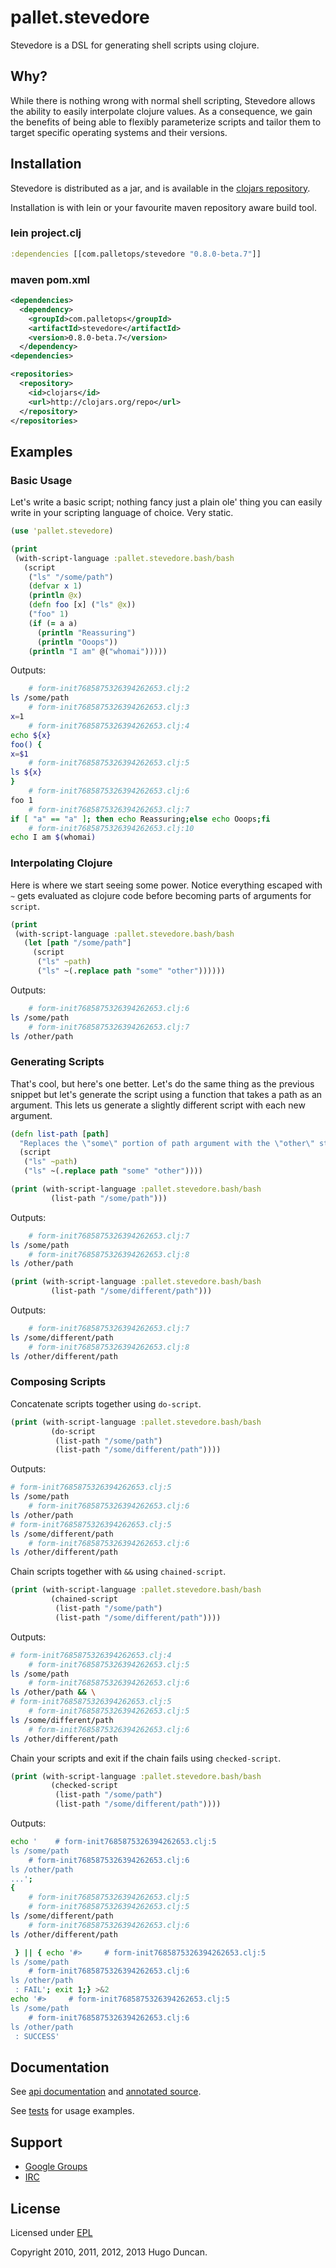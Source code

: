# pallet.stevedore

Stevedore is a DSL for generating shell scripts using clojure.

## Why?

While there is nothing wrong with normal shell scripting, Stevedore allows the
ability to easily interpolate clojure values. As a consequence, we gain the
benefits of being able to flexibly parameterize scripts and tailor them to
target specific operating systems and their versions.

## Installation

Stevedore is distributed as a jar, and is available in the
[clojars repository](http://clojars.org/com.palletops/stevedore).

Installation is with lein or your favourite maven repository aware build tool.

### lein project.clj

```clj
:dependencies [[com.palletops/stevedore "0.8.0-beta.7"]]
```

### maven pom.xml

```xml
<dependencies>
  <dependency>
    <groupId>com.palletops</groupId>
    <artifactId>stevedore</artifactId>
    <version>0.8.0-beta.7</version>
  </dependency>
<dependencies>

<repositories>
  <repository>
    <id>clojars</id>
    <url>http://clojars.org/repo</url>
  </repository>
</repositories>
```

## Examples

### Basic Usage

Let's write a basic script; nothing fancy just a plain ole' thing you can
easily write in your scripting language of choice. Very static.

```clojure
(use 'pallet.stevedore)

(print
 (with-script-language :pallet.stevedore.bash/bash
   (script
    ("ls" "/some/path")
    (defvar x 1)
    (println @x)
    (defn foo [x] ("ls" @x))
    ("foo" 1)
    (if (= a a)
      (println "Reassuring")
      (println "Ooops"))
    (println "I am" @("whomai")))))
```

Outputs:
```bash
    # form-init7685875326394262653.clj:2
ls /some/path
    # form-init7685875326394262653.clj:3
x=1
    # form-init7685875326394262653.clj:4
echo ${x}
foo() {
x=$1
    # form-init7685875326394262653.clj:5
ls ${x}
}
    # form-init7685875326394262653.clj:6
foo 1
    # form-init7685875326394262653.clj:7
if [ "a" == "a" ]; then echo Reassuring;else echo Ooops;fi
    # form-init7685875326394262653.clj:10
echo I am $(whomai)
```

### Interpolating Clojure

Here is where we start seeing some power. Notice everything escaped with `~`
gets evaluated as clojure code before becoming parts of arguments for `script`.

```clojure
(print
 (with-script-language :pallet.stevedore.bash/bash
   (let [path "/some/path"]
     (script
      ("ls" ~path)
      ("ls" ~(.replace path "some" "other"))))))
```

Outputs:

```bash
    # form-init7685875326394262653.clj:6
ls /some/path
    # form-init7685875326394262653.clj:7
ls /other/path
```

### Generating Scripts

That's cool, but here's one better. Let's do the same thing as the previous
snippet but let's generate the script using a function that takes a path as an
argument. This lets us generate a slightly different script with each new
argument.

```clojure
(defn list-path [path]
  "Replaces the \"some\" portion of path argument with the \"other\" string."
  (script
   ("ls" ~path)
   ("ls" ~(.replace path "some" "other"))))

(print (with-script-language :pallet.stevedore.bash/bash
         (list-path "/some/path")))
```

Outputs:

```bash
    # form-init7685875326394262653.clj:7
ls /some/path
    # form-init7685875326394262653.clj:8
ls /other/path
```

```clojure
(print (with-script-language :pallet.stevedore.bash/bash
         (list-path "/some/different/path")))
```

Outputs:

```bash
    # form-init7685875326394262653.clj:7
ls /some/different/path
    # form-init7685875326394262653.clj:8
ls /other/different/path
```

### Composing Scripts

Concatenate scripts together using `do-script`.

```clojure
(print (with-script-language :pallet.stevedore.bash/bash
		 (do-script
          (list-path "/some/path")
          (list-path "/some/different/path"))))
```

Outputs:

```bash
# form-init7685875326394262653.clj:5
ls /some/path
    # form-init7685875326394262653.clj:6
ls /other/path
# form-init7685875326394262653.clj:5
ls /some/different/path
    # form-init7685875326394262653.clj:6
ls /other/different/path
```

Chain scripts together with `&&` using `chained-script`.

```clojure
(print (with-script-language :pallet.stevedore.bash/bash
		 (chained-script
          (list-path "/some/path")
          (list-path "/some/different/path"))))
```

Outputs:

```bash
# form-init7685875326394262653.clj:4
    # form-init7685875326394262653.clj:5
ls /some/path
    # form-init7685875326394262653.clj:6
ls /other/path && \
# form-init7685875326394262653.clj:5
    # form-init7685875326394262653.clj:5
ls /some/different/path
    # form-init7685875326394262653.clj:6
ls /other/different/path
```

Chain your scripts and exit if the chain fails using `checked-script`.

```clojure
(print (with-script-language :pallet.stevedore.bash/bash
		 (checked-script
          (list-path "/some/path")
          (list-path "/some/different/path"))))
```

Outputs:

```bash
echo '    # form-init7685875326394262653.clj:5
ls /some/path
    # form-init7685875326394262653.clj:6
ls /other/path
...';
{
    # form-init7685875326394262653.clj:5
    # form-init7685875326394262653.clj:5
ls /some/different/path
    # form-init7685875326394262653.clj:6
ls /other/different/path

 } || { echo '#>     # form-init7685875326394262653.clj:5
ls /some/path
    # form-init7685875326394262653.clj:6
ls /other/path
 : FAIL'; exit 1;} >&2 
echo '#>     # form-init7685875326394262653.clj:5
ls /some/path
    # form-init7685875326394262653.clj:6
ls /other/path
 : SUCCESS'
```

## Documentation

See [api documentation](http://pallet.github.com/stevedore/autodoc/index.html)
and [annotated source](http://pallet.github.com/stevedore/marginalia/uberdoc.html).

See [tests](https://github.com/pallet/stevedore/tree/develop/test/pallet/stevedore) for usage examples.

## Support

- [Google Groups](http://groups.google.com/group/pallet-clj)
- [IRC](http://webchat.freenode.net/?channels=pallet)

## License

Licensed under [EPL](http://www.eclipse.org/legal/epl-v10.html)

Copyright 2010, 2011, 2012, 2013 Hugo Duncan.
